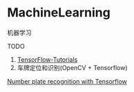 # MachineLearning
机器学习


TODO

1. [TensorFlow-Tutorials](https://github.com/Hvass-Labs/TensorFlow-Tutorials)
2. 车牌定位和识别(OpenCV + Tensorflow)

[Number plate recognition with Tensorflow](http://matthewearl.github.io/2016/05/06/cnn-anpr/)